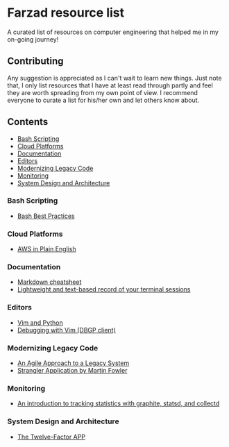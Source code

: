 # Farzad resource list
A curated list of resources on computer engineering that helped me in my on-going journey!

## Contributing
Any suggestion is appreciated as I can't wait to learn new things. Just note that, I only list resources that I have at least read through partly and feel they are worth spreading from my own point of view.
I recommend everyone to curate a list for his/her own and let others know about.

## Contents
- [Bash Scripting](#bash-scripting)
- [Cloud Platforms](#cloud-platforms)
- [Documentation](#documentation)
- [Editors](#editors)
- [Modernizing Legacy Code](#modernizing-legacy-code)
- [Monitoring](#monitoring)
- [System Design and Architecture](#system-design-and-architecture)

### Bash Scripting
- [Bash Best Practices](http://kvz.io/blog/2013/11/21/bash-best-practices)

### Cloud Platforms
- [AWS in Plain English](https://www.expeditedssl.com/aws-in-plain-english)

### Documentation
- [Markdown cheatsheet](https://github.com/adam-p/markdown-here/wiki/Markdown-Cheatsheet)
- [Lightweight and text-based record of your terminal sessions](https://asciinema.org)

### Editors
- [Vim and Python](https://realpython.com/blog/python/vim-and-python-a-match-made-in-heaven/)
- [Debugging with Vim (DBGP client)](https://github.com/joonty/vdebug)

### Modernizing Legacy Code
- [An Agile Approach to a Legacy System](http://cdn.pols.co.uk/papers/agile-approach-to-legacy-systems.pdf)
- [Strangler Application by Martin Fowler](https://www.martinfowler.com/bliki/StranglerApplication.html)

### Monitoring
- [An introduction to tracking statistics with graphite, statsd, and collectd](https://www.digitalocean.com/community/tutorials/an-introduction-to-tracking-statistics-with-graphite-statsd-and-collectd)

### System Design and Architecture
- [The Twelve-Factor APP](https://12factor.net)

